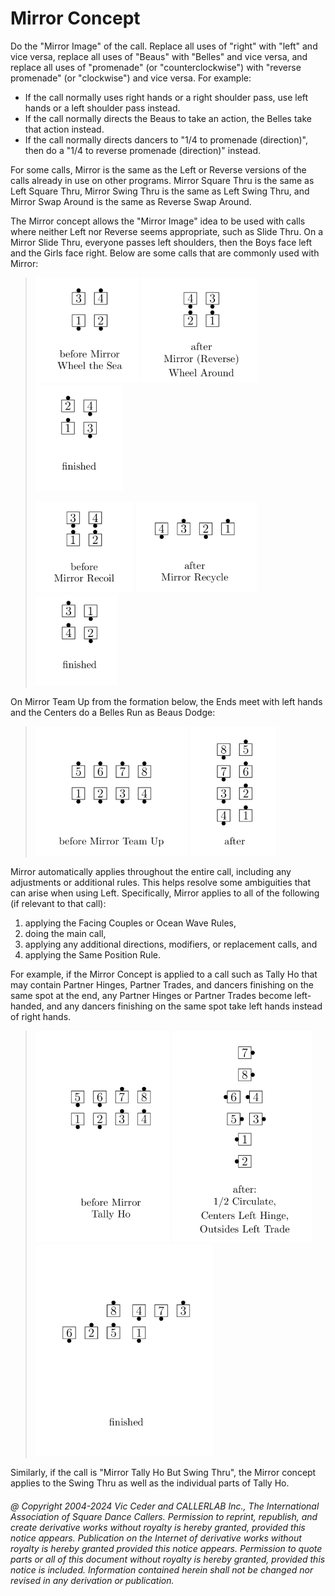 # Mirror Concept

Do the "Mirror Image" of the call.
Replace all uses of "right" with "left" and vice versa,
replace all uses of "Beaus" with "Belles" and vice versa,
and replace all uses of "promenade"
(or "counterclockwise") with "reverse promenade"
(or "clockwise") and vice versa. For example:

- If the call normally uses right hands or a right shoulder pass, 
use left hands or a left shoulder pass instead.
- If the call normally directs the Beaus to take an action,
the Belles take that action instead.
- If the call normally directs dancers to "1/4 to promenade (direction)",
then do a "1/4 to reverse promenade (direction)" instead.

For some calls, Mirror is the same as
the Left or Reverse versions of the calls already in use
on other programs. Mirror Square Thru is the same as
Left Square Thru, Mirror Swing Thru is the same as Left Swing Thru,
and Mirror Swap Around is the same as Reverse Swap Around.

The Mirror concept allows the "Mirror Image" idea
to be used with calls where neither Left nor Reverse seems appropriate,
such as Slide Thru. On a Mirror Slide Thru, everyone
passes left shoulders, then the Boys face left and the Girls face right.
Below are some calls that are commonly used with Mirror:

>
> ![alt](mirror-1a.png)
> ![alt](mirror-1b.png)
> ![alt](mirror-1c.png)
>
> ![alt](mirror-2a.png)
> ![alt](mirror-2b.png)
> ![alt](mirror-2c.png)
>

On Mirror Team Up from the formation below,
the Ends meet with left hands and the
Centers do a Belles Run as Beaus Dodge:

>
> ![alt](mirror-3a.png)
> ![alt](mirror-3b.png)
>

Mirror automatically applies throughout the entire call,
including any adjustments or additional rules.
This helps resolve some ambiguities that can arise when using Left.
Specifically, Mirror applies to all of the following
(if relevant to that call):

1. applying the Facing Couples or Ocean Wave Rules,
2. doing the main call,
3. applying any additional directions, modifiers, or replacement calls, and
4. applying the Same Position Rule.

For example, if the Mirror Concept is applied to a call such as
Tally Ho that may contain Partner Hinges, Partner Trades,
and dancers finishing on the same spot at the end,
any Partner Hinges or Partner Trades become left-handed,
and any dancers finishing on the
same spot take left hands instead of right hands.

>
> ![alt](mirror-4a.png)
> ![alt](mirror-4b.png)
> ![alt](mirror-4c.png)
>

Similarly, if the call is "Mirror Tally Ho But Swing Thru",
the Mirror concept applies to the
Swing Thru as well as the individual parts of Tally Ho.

###### @ Copyright 2004-2024 Vic Ceder and CALLERLAB Inc., The International Association of Square Dance Callers. Permission to reprint, republish, and create derivative works without royalty is hereby granted, provided this notice appears. Publication on the Internet of derivative works without royalty is hereby granted provided this notice appears. Permission to quote parts or all of this document without royalty is hereby granted, provided this notice is included. Information contained herein shall not be changed nor revised in any derivation or publication.
